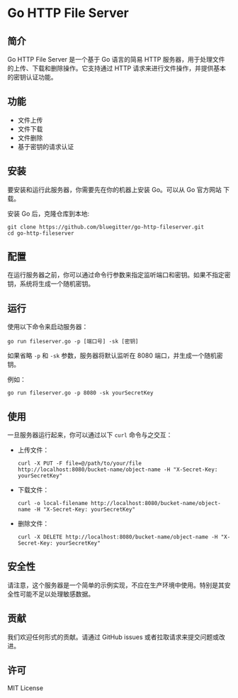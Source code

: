# Go HTTP File Server

## 简介

Go HTTP File Server 是一个基于 Go 语言的简易 HTTP 服务器，用于处理文件的上传、下载和删除操作。它支持通过 HTTP 请求来进行文件操作，并提供基本的密钥认证功能。

## 功能

- 文件上传
- 文件下载
- 文件删除
- 基于密钥的请求认证

## 安装

要安装和运行此服务器，你需要先在你的机器上安装 Go。可以从 Go 官方网站 下载。

安装 Go 后，克隆仓库到本地:

```shell
git clone https://github.com/bluegitter/go-http-fileserver.git
cd go-http-fileserver
```

## 配置

在运行服务器之前，你可以通过命令行参数来指定监听端口和密钥。如果不指定密钥，系统将生成一个随机密钥。

## 运行

使用以下命令来启动服务器：

```shell
go run fileserver.go -p [端口号] -sk [密钥]
```

如果省略 `-p` 和 `-sk` 参数，服务器将默认监听在 8080 端口，并生成一个随机密钥。

例如：

```shell
go run fileserver.go -p 8080 -sk yourSecretKey
```

## 使用

一旦服务器运行起来，你可以通过以下 `curl` 命令与之交互：

- 上传文件：

  ```shell
  curl -X PUT -F file=@/path/to/your/file http://localhost:8080/bucket-name/object-name -H "X-Secret-Key: yourSecretKey"
  ```

- 下载文件：

  ```shell
  curl -o local-filename http://localhost:8080/bucket-name/object-name -H "X-Secret-Key: yourSecretKey"
  ```

- 删除文件：

  ```shell
  curl -X DELETE http://localhost:8080/bucket-name/object-name -H "X-Secret-Key: yourSecretKey"
  ```

## 安全性

请注意，这个服务器是一个简单的示例实现，不应在生产环境中使用。特别是其安全性可能不足以处理敏感数据。

## 贡献

我们欢迎任何形式的贡献。请通过 GitHub issues 或者拉取请求来提交问题或改进。

## 许可

MIT License

<!--  -->
